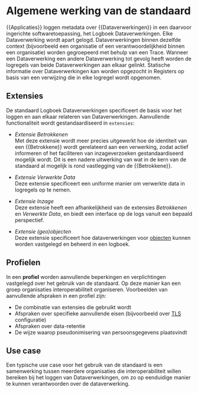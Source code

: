 # Algemene werking van de standaard

{{Applicaties}} loggen metadata over {{Dataverwerkingen}} in een daarvoor ingerichte softwaretoepassing, het Logboek Dataverwerkingen. Elke Dataverwerking wordt apart gelogd. Dataverwerkingen binnen dezelfde context (bijvoorbeeld een organisatie of een verantwoordelijkheid binnen een organisatie) worden gegroepeerd met behulp van een Trace. Wanneer een Dataverwerking een andere Dataverwerking tot gevolg heeft worden de logregels van beide Dataverwerkingen aan elkaar gelinkt. Statische informatie over Dataverwerkingen kan worden opgezocht in Registers op basis van een verwijzing die in elke logregel wordt opgenomen.


## Extensies

De standaard Logboek Dataverwerkingen specificeert de basis voor het loggen en aan elkaar relateren van Dataverwerkingen.
Aanvullende functionaliteit wordt gestandaardiseerd in `extensies`:

- *Extensie Betrokkenen*<br>
  Met deze extensie wordt meer precies uitgewerkt hoe de identiteit van een {{Betrokkene}} wordt gerelateerd aan een verwerking, zodat actief informeren of het faciliteren van inzageverzoeken gestandaardiseerd mogelijk wordt. Dit is een nadere uitwerking van wat in de kern van de standaard al mogelijk is rond vastlegging van de {{Betrokkene}}.

- *Extensie Verwerkte Data*<br>
  Deze extensie specificeert een uniforme manier om verwerkte data in logregels op te nemen.

- *Extensie Inzage*<br>
  Deze extensie heeft een afhankelijkheid van de extensies *Betrokkenen* en *Verwerkte Data*, en biedt een interface op de logs vanuit een bepaald perspectief.

- *Extensie (geo)objecten*<br>
  Deze extensie specificeert hoe dataverwerkingen voor [objecten](https://geonovum.github.io/logboek-dataverwerkingen-voor-objecten/) kunnen worden vastgelegd en beheerd in een logboek.


## Profielen

In een **profiel** worden aanvullende beperkingen en verplichtingen vastgelegd over het gebruik van de standaard. Op deze
manier kan een groep organisaties interoperabiliteit organiseren. Voorbeelden van aanvullende afspraken in een profiel zijn:

- De combinatie van extensies die gebruikt wordt
- Afspraken over specifieke aanvullende eisen (bijvoorbeeld over [TLS](https://www.forumstandaardisatie.nl/open-standaarden/tls) configuratie)
- Afspraken over data-retentie
- De wijze waarop pseudonimisering van persoonsgegevens plaatsvindt


## Use case

Een typische use case voor het gebruik van de standaard is een samenwerking tussen meerdere organisaties die interoperabiliteit willen bereiken bij het loggen van Dataverwerkingen, om zo op eenduidige manier te kunnen verantwoorden over de dataverwerking.
